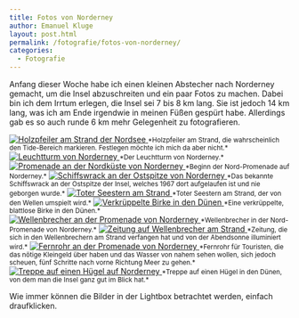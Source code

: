 ```yaml
---
title: Fotos von Norderney
author: Emanuel Kluge
layout: post.html
permalink: /fotografie/fotos-von-norderney/
categories:
  - Fotografie
---
```


Anfang dieser Woche habe ich einen kleinen Abstecher nach Norderney gemacht, um die Insel abzuschreiten und ein paar Fotos zu machen. Dabei bin ich dem Irrtum erlegen, die Insel sei 7 bis 8 km lang. Sie ist jedoch 14 km lang, was ich am Ende irgendwie in meinen Füßen gespürt habe. Allerdings gab es so auch runde 6 km mehr Gelegenheit zu fotografieren.

<a href="/wp-content/uploads/2009/09/holzpfeiler-am-strand-der-nordsee.jpg" rel="lightbox">
  <noscript data-src="/wp-content/uploads/2009/09/holzpfeiler-am-strand-der-nordsee-480x319.jpg" data-alt="Holzpfeiler am Strand der Nordsee">
<img src="/wp-content/uploads/2009/09/holzpfeiler-am-strand-der-nordsee-480x319.jpg" alt="Holzpfeiler am Strand der Nordsee">
</noscript></a>  
<small>*Holzpfeiler am Strand, die wahrscheinlich den Tide-Bereich markieren. Festlegen möchte ich mich da aber nicht.*</small>

<a href="/wp-content/uploads/2009/09/leuchtturm-von-norderney.jpg" rel="lightbox">
  <noscript data-src="/wp-content/uploads/2009/09/leuchtturm-von-norderney-480x319.jpg" data-alt="Leuchtturm von Norderney">
<img src="/wp-content/uploads/2009/09/leuchtturm-von-norderney-480x319.jpg" alt="Leuchtturm von Norderney">
</noscript>
</a>  
<small>*Der Leuchtturm von Norderney.*</small>

<a href="/wp-content/uploads/2009/09/promenade-an-der-nordkueste-von-norderney.jpg" rel="lightbox">
  <noscript data-src="/wp-content/uploads/2009/09/promenade-an-der-nordkueste-von-norderney-480x319.jpg" data-alt="Promenade an der Nordküste von Norderney">
<img src="/wp-content/uploads/2009/09/promenade-an-der-nordkueste-von-norderney-480x319.jpg" alt="Promenade an der Nordküste von Norderney">
</noscript>
</a>  
<small>*Beginn der Nord-Promenade auf Norderney.*</small>

<a href="/wp-content/uploads/2009/09/schiffswrack-an-der-ostspitze-von-norderney.jpg" rel="lightbox">
  <noscript data-src="/wp-content/uploads/2009/09/schiffswrack-an-der-ostspitze-von-norderney-480x319.jpg" data-alt="Schiffswrack an der Ostspitze von Norderney">
<img src="/wp-content/uploads/2009/09/schiffswrack-an-der-ostspitze-von-norderney-480x319.jpg" alt="Schiffswrack an der Ostspitze von Norderney">
</noscript>
</a>  
<small>*Das bekannte Schiffswrack an der Ostspitze der Insel, welches 1967 dort aufgelaufen ist und nie geborgen wurde.*</small>

<a href="/wp-content/uploads/2009/09/toter-seestern-am-strand.jpg" rel="lightbox">
  <noscript data-src="/wp-content/uploads/2009/09/toter-seestern-am-strand-480x319.jpg" data-alt="Toter Seestern am Strand">
<img src="/wp-content/uploads/2009/09/toter-seestern-am-strand-480x319.jpg" alt="Toter Seestern am Strand">
</noscript>
</a>  
<small>*Toter Seestern am Strand, der von den Wellen umspielt wird.*</small>

<a href="/wp-content/uploads/2009/09/verkrueppelte-birke-in-den-duenen.jpg" rel="lightbox">
  <noscript data-src="/wp-content/uploads/2009/09/verkrueppelte-birke-in-den-duenen-480x319.jpg" data-alt="Verkrüppelte Birke in den Dünen">
<img src="/wp-content/uploads/2009/09/verkrueppelte-birke-in-den-duenen-480x319.jpg" alt="Verkrüppelte Birke in den Dünen">
</noscript></a>  
<small>*Eine verkrüppelte, blattlose Birke in den Dünen.*</small>

<a href="/wp-content/uploads/2009/09/wellenbrecher-an-der-promenade-von-norderney.jpg" rel="lightbox">
  <noscript data-src="/wp-content/uploads/2009/09/wellenbrecher-an-der-promenade-von-norderney-480x319.jpg" data-alt="Wellenbrecher an der Promenade von Norderney">
<img src="/wp-content/uploads/2009/09/wellenbrecher-an-der-promenade-von-norderney-480x319.jpg" alt="Wellenbrecher an der Promenade von Norderney">
</noscript></a>  
<small>*Wellenbrecher in der Nord-Promenade von Norderney.*</small>

<a href="/wp-content/uploads/2009/09/zeitung-auf-wellenbrecher-am-strand.jpg" rel="lightbox">
  <noscript data-src="/wp-content/uploads/2009/09/zeitung-auf-wellenbrecher-am-strand-480x319.jpg" data-alt="Zeitung auf Wellenbrecher am Strand">
<img src="/wp-content/uploads/2009/09/zeitung-auf-wellenbrecher-am-strand-480x319.jpg" alt="Zeitung auf Wellenbrecher am Strand">
</noscript></a>  
<small>*Zeitung, die sich in den Wellenbrechern am Strand verfangen hat und von der Abendsonne illuminiert wird.*</small>

<a href="/wp-content/uploads/2009/09/fernrohr-an-der-promenade-von-norderney.jpg" rel="lightbox">
  <noscript data-src="/wp-content/uploads/2009/09/fernrohr-an-der-promenade-von-norderney-480x319.jpg" data-alt="Fernrohr an der Promenade von Norderney">
<img src="/wp-content/uploads/2009/09/fernrohr-an-der-promenade-von-norderney-480x319.jpg" alt="Fernrohr an der Promenade von Norderney">
</noscript></a>  
<small>*Fernrohr für Touristen, die das nötige Kleingeld über haben und das Wasser von nahem sehen wollen, sich jedoch scheuen, fünf Schritte nach vorne Richtung Meer zu gehen.*</small>

<a href="/wp-content/uploads/2009/09/treppe-auf-einen-huegel-auf-norderney.jpg" rel="lightbox">
  <noscript data-src="/wp-content/uploads/2009/09/treppe-auf-einen-huegel-auf-norderney-480x306.jpg" data-alt="Treppe auf einen Hügel auf Norderney">
<img src="/wp-content/uploads/2009/09/treppe-auf-einen-huegel-auf-norderney-480x306.jpg" alt="Treppe auf einen Hügel auf Norderney">
</noscript></a>  
<small>*Treppe auf einen Hügel in den Dünen, von dem man die Insel ganz gut im Blick hat.*</small>

Wie immer können die Bilder in der Lightbox betrachtet werden, einfach draufklicken.
